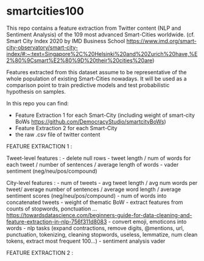 # smartcities100
This repo contains a feature extraction from Twitter content (NLP and Sentiment Analysis) of the 109 most advanced Smart-Cities worldwide. (cf. Smart City Index 2020 by IMD Business School https://www.imd.org/smart-city-observatory/smart-city-index/#:~:text=Singapore%2C%20Helsinki%20and%20Zurich%20have,%E2%80%9Csmart%E2%80%9D%20their%20cities%20are) 

Features extracted from this dataset assume to be representative of the whole population of existing Smart-Cities nowadays. It will be used as a comparison point to train predictive models and test probabilistic hypothesis on samples.  

In this repo you can find:
- Feature Extraction 1 for each Smart-City (including weight of smart-city BoWs https://github.com/DemocracyStudio/smartcityBoWs)
- Feature Extraction 2 for each Smart-City
- the raw .csv file of twitter content

FEATURE EXTRACTION 1 :

Tweet-level features : 
    - delete null rows
    - tweet length / num of words for each tweet / number of sentences / average length of words
    - vader sentiment (neg/neu/pos/compound)

City-level features :
    - num of tweets
    - avg tweet length / avg num words per tweet/ average number of sentences / average word length / average sentiment scores (neg/neu/pos/compound) 
    - num of words into concatenated tweets
    - weight of thematic BoW
    - extract features from counts of stopwords, ponctuation ... https://towardsdatascience.com/beginners-guide-for-data-cleaning-and-feature-extraction-in-nlp-756f311d8083
    - convert emoji, emoticons into words
    - nlp tasks (expand contractions, remove digits, @mentions, url, punctuation, tokenizing, cleaning stopwords, useless, lemmatize, num clean tokens, extract most frequent 100...) 
    - sentiment analysis vader

FEATURE EXTRACTION 2 :


